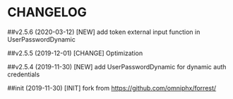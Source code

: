 # CHANGELOG

##v2.5.6 (2020-03-12)
[NEW] add token external input function in UserPasswordDynamic

##v2.5.5 (2019-12-01)
[CHANGE] Optimization

##v2.5.4 (2019-11-30)
[NEW] add UserPasswordDynamic for dynamic auth credentials

##init (2019-11-30)
[INIT] fork from https://github.com/omniphx/forrest/
